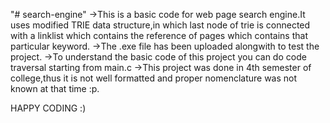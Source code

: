 "# search-engine" 
->This is a basic code for web page search engine.It uses modified TRIE data structure,in which last node of trie is connected with a 
linklist which contains the reference of pages which contains that particular keyword.
->The .exe file has been uploaded alongwith to test the project.
->To understand the basic code of this project you can do code traversal starting from main.c
->This project was done in 4th semester of college,thus it is not well formatted and proper nomenclature was not known at that time :p.

HAPPY CODING :)
